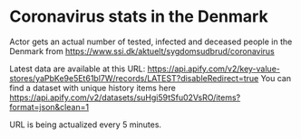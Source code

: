 # Coronavirus stats in the Denmark
Actor gets an actual number of tested, infected and deceased people in the Denmark from https://www.ssi.dk/aktuelt/sygdomsudbrud/coronavirus

Latest data are available at this URL: https://api.apify.com/v2/key-value-stores/yaPbKe9e5Et61bl7W/records/LATEST?disableRedirect=true
You can find a dataset with unique history items here https://api.apify.com/v2/datasets/suHgi59tSfu02VsRO/items?format=json&clean=1

URL is being actualized every 5 minutes.
